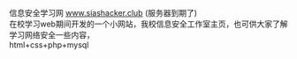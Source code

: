 信息安全学习网 
www.siashacker.club (服务器到期了)  
在校学习web期间开发的一个小网站，我校信息安全工作室主页，也可供大家了解学习网络安全一些内容，  
html+css+php+mysql
